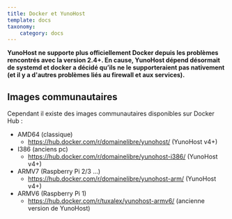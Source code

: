 ```yaml
---
title: Docker et YunoHost
template: docs
taxonomy:
    category: docs
---
```


<div class="alert alert-danger">
<b>
YunoHost ne supporte plus officiellement Docker depuis les problèmes rencontrés avec la version 2.4+.
En cause, YunoHost dépend désormait de systemd et docker a décidé qu’ils ne le
supporteraient pas nativement (et il y a d'autres problèmes liés au firewall et aux
services).
</b>
</div>

## Images communautaires

Cependant il existe des images communautaires disponibles sur Docker Hub :

  * AMD64 (classique)
    * https://hub.docker.com/r/domainelibre/yunohost/ (YunoHost v4+)
  * I386 (anciens pc)
    * https://hub.docker.com/r/domainelibre/yunohost-i386/ (YunoHost v4+)
  * ARMV7 (Raspberry Pi 2/3 ...)
    * https://hub.docker.com/r/domainelibre/yunohost-arm/ (YunoHost v4+)
  * ARMV6 (Raspberry Pi 1)
    * https://hub.docker.com/r/tuxalex/yunohost-armv6/ (ancienne version de YunoHost)
